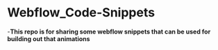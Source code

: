 # Webflow_Code-Snippets

-**This repo is for sharing some webflow snippets that can be used for building out that animations**
